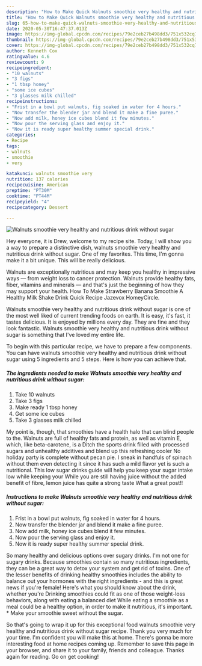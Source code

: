 ```yaml
---
description: "How to Make Quick Walnuts smoothie very healthy and nutritious drink without sugar"
title: "How to Make Quick Walnuts smoothie very healthy and nutritious drink without sugar"
slug: 65-how-to-make-quick-walnuts-smoothie-very-healthy-and-nutritious-drink-without-sugar
date: 2020-05-30T16:47:37.013Z
image: https://img-global.cpcdn.com/recipes/79e2ceb27b498dd3/751x532cq70/walnuts-smoothie-very-healthy-and-nutritious-drink-without-sugar-recipe-main-photo.jpg
thumbnail: https://img-global.cpcdn.com/recipes/79e2ceb27b498dd3/751x532cq70/walnuts-smoothie-very-healthy-and-nutritious-drink-without-sugar-recipe-main-photo.jpg
cover: https://img-global.cpcdn.com/recipes/79e2ceb27b498dd3/751x532cq70/walnuts-smoothie-very-healthy-and-nutritious-drink-without-sugar-recipe-main-photo.jpg
author: Kenneth Cox
ratingvalue: 4.6
reviewcount: 9
recipeingredient:
- "10 walnuts"
- "3 figs"
- "1 tbsp honey"
- "some ice cubes"
- "3 glasses milk chilled"
recipeinstructions:
- "Frist in a bowl put walnuts, fig soaked in water for 4 hours."
- "Now transfer the blender jar and blend it make a fine puree."
- "Now add milk, honey ice cubes blend it few minutes."
- "Now pour the serving glass and enjoy it."
- "Now it is ready super healthy summer special drink."
categories:
- Recipe
tags:
- walnuts
- smoothie
- very

katakunci: walnuts smoothie very 
nutrition: 137 calories
recipecuisine: American
preptime: "PT30M"
cooktime: "PT44M"
recipeyield: "4"
recipecategory: Dessert

---
```



![Walnuts smoothie very healthy and nutritious drink without sugar](https://img-global.cpcdn.com/recipes/79e2ceb27b498dd3/751x532cq70/walnuts-smoothie-very-healthy-and-nutritious-drink-without-sugar-recipe-main-photo.jpg)

Hey everyone, it is Drew, welcome to my recipe site. Today, I will show you a way to prepare a distinctive dish, walnuts smoothie very healthy and nutritious drink without sugar. One of my favorites. This time, I'm gonna make it a bit unique. This will be really delicious.

Walnuts are exceptionally nutritious and may keep you healthy in impressive ways — from weight loss to cancer protection. Walnuts provide healthy fats, fiber, vitamins and minerals — and that&#39;s just the beginning of how they may support your health. How To Make Strawberry Banana Smoothie A Healthy Milk Shake Drink Quick Recipe Jazevox HomeyCircle.

Walnuts smoothie very healthy and nutritious drink without sugar is one of the most well liked of current trending foods on earth. It is easy, it's fast, it tastes delicious. It is enjoyed by millions every day. They are fine and they look fantastic. Walnuts smoothie very healthy and nutritious drink without sugar is something that I've loved my entire life.


To begin with this particular recipe, we have to prepare a few components. You can have walnuts smoothie very healthy and nutritious drink without sugar using 5 ingredients and 5 steps. Here is how you can achieve that.

<!--inarticleads1-->

##### The ingredients needed to make Walnuts smoothie very healthy and nutritious drink without sugar:

1. Take 10 walnuts
1. Take 3 figs
1. Make ready 1 tbsp honey
1. Get some ice cubes
1. Take 3 glasses milk chilled


My point is, though, that smoothies have a health halo that can blind people to the. Walnuts are full of healthy fats and protein, as well as vitamin E, which, like beta-carotene, is a Ditch the sports drink filled with processed sugars and unhealthy additives and blend up this refreshing cooler No holiday party is complete without pecan pie. I sneak in handfuls of spinach without them even detecting it since it has such a mild flavor yet is such a nutritional. This low sugar drinks guide will help you keep your sugar intake low while keeping your While you are still having juice without the added benefit of fibre, lemon juice has quite a strong taste What a great post!! 

<!--inarticleads2-->

##### Instructions to make Walnuts smoothie very healthy and nutritious drink without sugar:

1. Frist in a bowl put walnuts, fig soaked in water for 4 hours.
1. Now transfer the blender jar and blend it make a fine puree.
1. Now add milk, honey ice cubes blend it few minutes.
1. Now pour the serving glass and enjoy it.
1. Now it is ready super healthy summer special drink.


So many healthy and delicious options over sugary drinks. I&#39;m not one for sugary drinks. Because smoothies contain so many nutritious ingredients, they can be a great way to detox your system and get rid of toxins. One of the lesser benefits of drinking healthy smoothies includes the ability to balance out your hormones with the right ingredients - and this is great news if you&#39;re female! Here&#39;s what you should know about the drink, whether you&#39;re Drinking smoothies could fit as one of those weight-loss behaviors, along with eating a balanced diet While eating a smoothie as a meal could be a healthy option, in order to make it nutritious, it&#39;s important. * Make your smoothie sweet without the sugar. 

So that's going to wrap it up for this exceptional food walnuts smoothie very healthy and nutritious drink without sugar recipe. Thank you very much for your time. I'm confident you will make this at home. There's gonna be more interesting food at home recipes coming up. Remember to save this page in your browser, and share it to your family, friends and colleague. Thanks again for reading. Go on get cooking!
